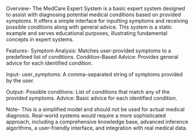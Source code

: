 Overview- 
The MedCare Expert System is a basic expert system designed to assist with diagnosing potential medical conditions based on provided symptoms. It offers a simple interface for inputting symptoms and receiving possible conditions along with general advice. This system is a static example and serves educational purposes, illustrating fundamental concepts in expert systems.

Features- 
Symptom Analysis: Matches user-provided symptoms to a predefined list of conditions.
Condition-Based Advice: Provides general advice for each identified condition.

Input- 
user_symptoms: A comma-separated string of symptoms provided by the user.

Output- 
Possible conditions: List of conditions that match any of the provided symptoms.
Advice: Basic advice for each identified condition.

Note- 
This is a simplified model and should not be used for actual medical diagnosis. Real-world systems would require a more sophisticated approach, including a comprehensive knowledge base, advanced inference algorithms, a user-friendly interface, and integration with real medical data.
